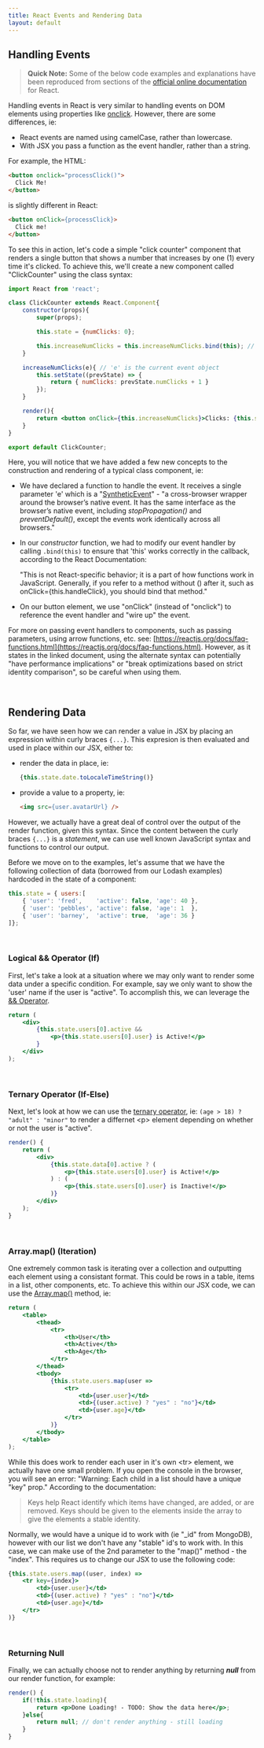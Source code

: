 ```yaml
---
title: React Events and Rendering Data
layout: default
---
```


## Handling Events

> **Quick Note:** Some of the below code examples and explanations have been reproduced from sections of the [official online documentation](https://reactjs.org/docs/getting-started.html) for React. 

Handling events in React is very similar to handling events on DOM elements using properties like [onclick](https://developer.mozilla.org/en-US/docs/Web/API/GlobalEventHandlers/onclick).  However, there are some differences, ie:

* React events are named using camelCase, rather than lowercase.
* With JSX you pass a function as the event handler, rather than a string.

For example, the HTML:

```html
<button onclick="processClick()">
  Click Me!
</button>
``` 

is slightly different in React:

```html
<button onClick={processClick}>
  Click me!
</button>
```

To see this in action, let's code a simple "click counter" component that renders a single button that shows a number that increases by one (1) every time it's clicked.  To achieve this, we'll create a new component called "ClickCounter" using the class syntax:

```jsx
import React from 'react';

class ClickCounter extends React.Component{
    constructor(props){
        super(props);

        this.state = {numClicks: 0};

        this.increaseNumClicks = this.increaseNumClicks.bind(this); // 'this' must be bound to the event handler
    }

    increaseNumClicks(e){ // 'e' is the current event object
        this.setState((prevState) => {
            return { numClicks: prevState.numClicks + 1 }
        });
    }

    render(){
        return <button onClick={this.increaseNumClicks}>Clicks: {this.state.numClicks}</button>
    }
}

export default ClickCounter;
```

Here, you will notice that we have added a few new concepts to the construction and rendering of a typical class component, ie:

* We have declared a function to handle the event.  It receives a single parameter 'e' which is a "[SyntheticEvent](https://reactjs.org/docs/events.html)" - "a cross-browser wrapper around the browser’s native event. It has the same interface as the browser’s native event, including *stopPropagation()* and *preventDefault()*, except the events work identically across all browsers."

* In our *constructor* function, we had to modify our event handler by calling `.bind(this)` to ensure that 'this' works correctly in the callback, according to the React Documentation:
  
  "This is not React-specific behavior; it is a part of how functions work in JavaScript. Generally, if you refer to a method without () after it, such as onClick={this.handleClick}, you should bind that method."

* On our button element, we use "onClick" (instead of "onclick") to reference the event handler and "wire up" the event.

For more on passing event handlers to components, such as passing parameters, using arrow functions, etc. see: [https://reactjs.org/docs/faq-functions.html](https://reactjs.org/docs/faq-functions.html).  However, as it states in the linked document, using the alternate syntax can potentially "have performance implications" or "break optimizations based on strict identity comparison", so be careful when using them. 

<br>

## Rendering Data

So far, we have seen how we can render a value in JSX by placing an expression within curly braces `{...}`.  This expresion is then evaluated and used in place within our JSX, either to:

* render the data in place, ie:

  ```jsx
  {this.state.date.toLocaleTimeString()}
  ```
* provide a value to a property, ie:

  ```html
  <img src={user.avatarUrl} />
  ```

However, we actually have a great deal of control over the output of the render function, given this syntax.  Since the content between the curly braces `{...}` is a *statement*, we can use well known JavaScript syntax and functions to control our output. 

Before we move on to the examples, let's assume that we have the following collection of data (borrowed from our Lodash examples) hardcoded in the state of a component:

```js
this.state = { users:[
    { 'user': 'fred',    'active': false, 'age': 40 },
    { 'user': 'pebbles', 'active': false, 'age': 1  },
    { 'user': 'barney',  'active': true,  'age': 36 }
]};
```

<br>

### Logical && Operator (If)

First, let's take a look at a situation where we may only want to render some data under a specific condition. For example, say we only want to show the 'user' name if the user is "active".  To accomplish this, we can leverage the [&& Operator](https://developer.mozilla.org/en-US/docs/Web/JavaScript/Reference/Operators/Logical_Operators).

```jsx
return (
    <div>
        {this.state.users[0].active &&
            <p>{this.state.users[0].user} is Active!</p>
        }
    </div>
);
```

<br>

### Ternary Operator (If-Else)

Next, let's look at how we can use the [ternary operator](https://developer.mozilla.org/en-US/docs/Web/JavaScript/Reference/Operators/Conditional_Operator), ie: `(age > 18) ? "adult" : "minor"` to render a differnet &lt;p&gt; element depending on whether or not the user is "active".

```jsx
render() {
    return (
        <div>
            {this.state.data[0].active ? (
                <p>{this.state.users[0].user} is Active!</p>
            ) : (
                <p>{this.state.users[0].user} is Inactive!</p>
            )}
        </div>
    );
}
```

<br>

### Array.map() (Iteration)

One extremely common task is iterating over a collection and outputting each element using a consistant format.  This could be rows in a table, items in a list, other components, etc.  To achieve this within our JSX code, we can use the [Array.map()](https://developer.mozilla.org/en-US/docs/Web/JavaScript/Reference/Global_Objects/Array/map) method, ie:

```jsx
return (
    <table>
        <thead>
            <tr>
                <th>User</th>
                <th>Active</th>
                <th>Age</th>
            </tr>
        </thead>
        <tbody>
            {this.state.users.map(user => 
                <tr>
                    <td>{user.user}</td>
                    <td>{(user.active) ? "yes" : "no"}</td>
                    <td>{user.age}</td>
                </tr>
            )}
        </tbody>
    </table>
);
```

While this does work to render each user in it's own &lt;tr&gt; element, we actually have one small problem.  If you open the console in the browser, you will see an error: "Warning: Each child in a list should have a unique "key" prop."  According to the documentation:

>Keys help React identify which items have changed, are added, or are removed. Keys should be given to the elements inside the array to give the elements a stable identity.

Normally, we would have a unique id to work with (ie "_id" from MongoDB), however with our list we don't have any "stable" id's to work with.  In this case, we can make use of the 2nd parameter to the "map()" method - the "index".  This requires us to change our JSX to use the following code:

```jsx
{this.state.users.map((user, index) => 
    <tr key={index}>
        <td>{user.user}</td>
        <td>{(user.active) ? "yes" : "no"}</td>
        <td>{user.age}</td>
    </tr>
)}
```

<br>

### Returning Null

Finally, we can actually choose not to render anything by returning ***null*** from our render function, for example:

```jsx
render() {
    if(!this.state.loading){
        return <p>Done Loading! - TODO: Show the data here</p>;
    }else{
        return null; // don't render anything - still loading
    }
}
```

